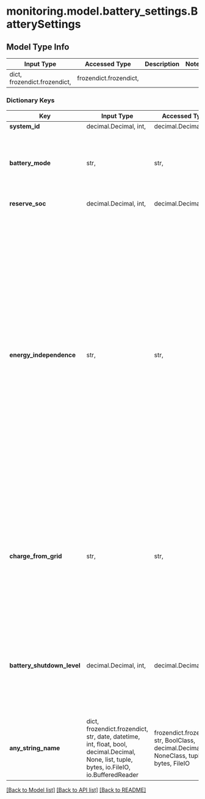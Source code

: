 # monitoring.model.battery_settings.BatterySettings

## Model Type Info
Input Type | Accessed Type | Description | Notes
------------ | ------------- | ------------- | -------------
dict, frozendict.frozendict,  | frozendict.frozendict,  |  | 

### Dictionary Keys
Key | Input Type | Accessed Type | Description | Notes
------------ | ------------- | ------------- | ------------- | -------------
**system_id** | decimal.Decimal, int,  | decimal.Decimal,  |  | [optional] 
**battery_mode** | str,  | str,  | Current battery mode of the system. Available values are Savings Mode, Full Backup, and Self - Consumption. | [optional] 
**reserve_soc** | decimal.Decimal, int,  | decimal.Decimal,  | Reserve soc for the current mode. | [optional] 
**energy_independence** | str,  | str,  | Energy independence after peak hours enabled/disabled. Enabled: Battery will discharge to save money during peak hours when electricity rates are high. Once that is done, energy independence is prioritized. This will increase the energy self-sufficiency until the reserve soc is hit. Battery will charge from solar in the morning to get ready for the next period. Disabled: Battery will discharge only during peak hours when electricity rates are high. During other times, battery will be idle or will charge from solar in the morning to get ready for the next period. | [optional] 
**charge_from_grid** | str,  | str,  | Charge battery from grid enabled/disabled. Enabled: Battery may also charge from the grid when in full backup mode or when battery charge is below the reserve capacity in savings or self-consumption mode. | [optional] 
**battery_shutdown_level** | decimal.Decimal, int,  | decimal.Decimal,  | Level at which battery shutdowns to conserve energy. Battery restarts by using the conserved energy when the utility grid restores power or solar panels start producing energy. | [optional] 
**any_string_name** | dict, frozendict.frozendict, str, date, datetime, int, float, bool, decimal.Decimal, None, list, tuple, bytes, io.FileIO, io.BufferedReader | frozendict.frozendict, str, BoolClass, decimal.Decimal, NoneClass, tuple, bytes, FileIO | any string name can be used but the value must be the correct type | [optional]

[[Back to Model list]](../../README.md#documentation-for-models) [[Back to API list]](../../README.md#documentation-for-api-endpoints) [[Back to README]](../../README.md)

